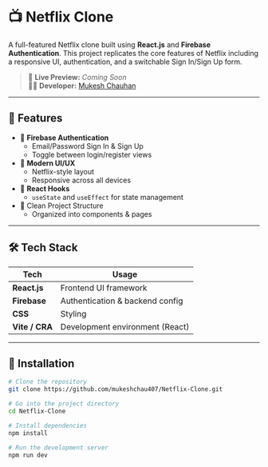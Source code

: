 # 📺 Netflix Clone

A full-featured Netflix clone built using **React.js** and **Firebase Authentication**. This project replicates the core features of Netflix including a responsive UI, authentication, and a switchable Sign In/Sign Up form.

> 🔗 **Live Preview:** _Coming Soon_  
> 👨‍💻 **Developer:** [Mukesh Chauhan](https://github.com/mukeshchau407)

---

## 🚀 Features

- 🔐 **Firebase Authentication**
  - Email/Password Sign In & Sign Up
  - Toggle between login/register views
- 🎨 **Modern UI/UX**
  - Netflix-style layout
  - Responsive across all devices
- 🧠 **React Hooks**
  - `useState` and `useEffect` for state management
- 📁 Clean Project Structure
  - Organized into components & pages

---

## 🛠️ Tech Stack

| Tech           | Usage                           |
|----------------|----------------------------------|
| **React.js**   | Frontend UI framework            |
| **Firebase**   | Authentication & backend config  |
| **CSS**        | Styling                          |
| **Vite / CRA** | Development environment (React)  |

---

## 🔧 Installation

```bash
# Clone the repository
git clone https://github.com/mukeshchau407/Netflix-Clone.git

# Go into the project directory
cd Netflix-Clone

# Install dependencies
npm install

# Run the development server
npm run dev
